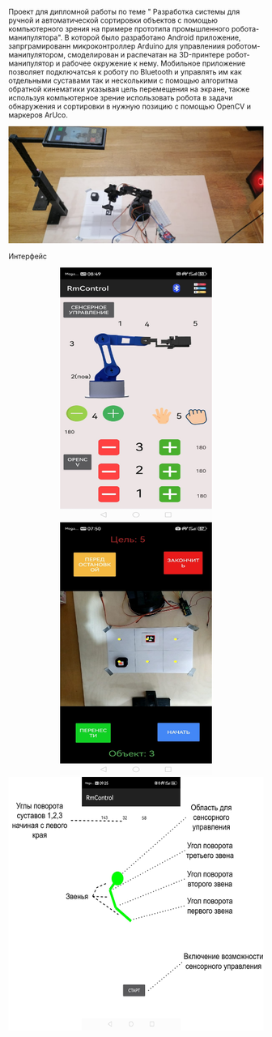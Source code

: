 Проект для дипломной работы по теме " Разработка системы для ручной и автоматической
 сортировки объектов с помощью компьютерного зрения на
 примере прототипа промышленного робота-манипулятора". В которой было разработано Android приложение, запрграмированн микроконтроллер Arduino для управлениия роботом-манипулятором, смоделирован и распечатан на 3D-принтере робот-манипулятор и рабочее окружение к нему. Мобильное приложение позволяет подключатсья к роботу по Bluetooth и управлять им как отдельными суставами так и несколькими с помощью алгоритма обратной кинематики указывая цель перемещения на экране, также используя компьютерное зрение использовать робота в задачи обнаружения и сортировки в нужную позицию с помощью OpenCV и маркеров ArUco.

![Готовый проект](https://github.com/userRr423/RobotManipulatorControll_with_OpenCV/blob/main/robot.jpg?raw=true)

<p>Интерфейс</p>


<p align="center">
<img src="https://github.com/userRr423/RobotManipulatorControll_with_OpenCV/blob/main/main.jpg?raw=true" alt="Описание изображения" width="300" height="500"/>
 <img src="https://github.com/userRr423/RobotManipulatorControll_with_OpenCV/blob/main/computer_vision.jpg?raw=true" alt="Описание изображения" width="300" height="500"/>

<img src="https://github.com/userRr423/RobotManipulatorControll_with_OpenCV/blob/main/sensor_controll.png?raw=true" alt="Описание изображения" width="700" height="500"/>
</p>



